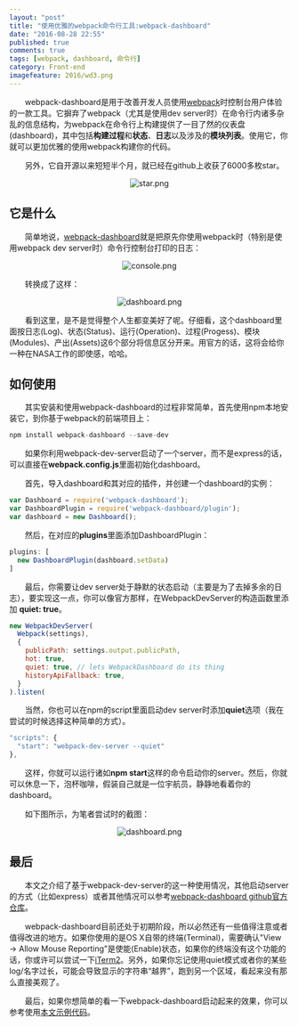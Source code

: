```yaml
---
layout: "post"
title: "使用优雅的webpack命令行工具:webpack-dashboard"
date: "2016-08-28 22:55"
published: true
comments: true
tags: [webpack, dashboard, 命令行]
category: Front-end
imagefeature: 2016/wd3.png
---
```

&emsp;&emsp;webpack-dashboard是用于改善开发人员使用[webpack](http://webpack.github.io/)时控制台用户体验的一款工具。它摒弃了webpack（尤其是使用dev server时）在命令行内诸多杂乱的信息结构，为webpack在命令行上构建提供了一目了然的仪表盘(dashboard)，其中包括**构建过程**和**状态**、**日志**以及涉及的**模块列表**。使用它，你就可以更加优雅的使用webpack构建你的代码。

&emsp;&emsp;另外，它自开源以来短短半个月，就已经在github上收获了6000多枚star。
<center><img class="center" src="{{ site.url }}/images/2016/wd1.png" alt="star.png"></center>

<!--more-->
## 它是什么
&emsp;&emsp;简单地说，[webpack-dashboard](https://github.com/FormidableLabs/webpack-dashboard)就是把原先你使用webpack时（特别是使用webpack dev server时）命令行控制台打印的日志：
<center><img class="center" src="{{ site.url }}/images/2016/wd2.png" alt="console.png"></center>

&emsp;&emsp;转换成了这样：
<center><img class="center" src="{{ site.url }}/images/2016/wd3.png" alt="dashboard.png"></center>

&emsp;&emsp;看到这里，是不是觉得整个人生都变美好了呢。仔细看，这个dashboard里面按日志(Log)、状态(Status)、运行(Operation)、过程(Progess)、模块(Modules)、产出(Assets)这6个部分将信息区分开来。用官方的话，这将会给你一种在NASA工作的即使感，哈哈。

## 如何使用
&emsp;&emsp;其实安装和使用webpack-dashboard的过程非常简单，首先使用npm本地安装它，到你基于webpack的前端项目上：

```js
npm install webpack-dashboard --save-dev
```
&emsp;&emsp;如果你利用webpack-dev-server启动了一个server，而不是express的话，可以直接在**webpack.config.js**里面初始化dashboard。

&emsp;&emsp;首先，导入dashboard和其对应的插件，并创建一个dashboard的实例：

```js
var Dashboard = require('webpack-dashboard');
var DashboardPlugin = require('webpack-dashboard/plugin');
var dashboard = new Dashboard();
```

&emsp;&emsp;然后，在对应的**plugins**里面添加DashboardPlugin：

```js
plugins: [
  new DashboardPlugin(dashboard.setData)
]
```

&emsp;&emsp;最后，你需要让dev server处于静默的状态启动（主要是为了去掉多余的日志），要实现这一点，你可以像官方那样，在WebpackDevServer的构造函数里添加 **quiet: true**。

```js
new WebpackDevServer(
  Webpack(settings),
  {
    publicPath: settings.output.publicPath,
    hot: true,
    quiet: true, // lets WebpackDashboard do its thing
    historyApiFallback: true,
  }
).listen(
```

&emsp;&emsp;当然，你也可以在npm的script里面启动dev server时添加**quiet**选项（我在尝试的时候选择这种简单的方式）。

```js
"scripts": {
  "start": "webpack-dev-server --quiet"
},
```

&emsp;&emsp;这样，你就可以运行诸如**npm start**这样的命令启动你的server。然后，你就可以休息一下，泡杯咖啡，假装自己就是一位宇航员，静静地看着你的dashboard。

&emsp;&emsp;如下图所示，为笔者尝试时的截图：
<center><img class="center" src="{{ site.url }}/images/2016/wd4.png" alt="dashboard.png"></center>


## 最后
&emsp;&emsp;本文之介绍了基于webpack-dev-server的这一种使用情况，其他启动server的方式（比如express）或者其他情况可以参考[webpack-dashboard github官方仓库](https://github.com/FormidableLabs/webpack-dashboard)。

&emsp;&emsp;webpack-dashboard目前还处于初期阶段，所以必然还有一些值得注意或者值得改进的地方。如果你使用的是OS X自带的终端(Terminal)，需要确认"View → Allow Mouse Reporting"是使能(Enable)状态，如果你的终端没有这个功能的话，你或许可以尝试一下[iTerm2](https://www.iterm2.com/index.html)。另外，如果你忘记使用quiet模式或者你的某些log/名字过长，可能会导致显示的字符串“越界”，跑到另一个区域，看起来没有那么直接美观了。

&emsp;&emsp;最后，如果你想简单的看一下webpack-dashboard启动起来的效果，你可以参考使用[本文示例代码](https://github.com/Yaowenjie/React-learning/tree/master/lesson1)。
